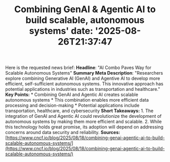 ﻿---
title: "Combining GenAI & Agentic AI to build scalable, autonomous systems'
date: '2025-08-26T21:37:47"
category: "Markets"
summary: ""
slug: "combining genai  agentic ai to build scalable autonomous sys"
source_urls:
  - "https://www.cncf.io/blog/2025/08/18/combining-genai-agentic-ai-to-build-scalable-autonomous-systems/"
seo:
  title: "Combining GenAI & Agentic AI to build scalable, autonomous systems | Hash n Hedge'
  description: '"
  keywords: ["news", "markets", "brief"]
---
Here is the requested news brief:  **Headline**: "AI Combo Paves Way for Scalable Autonomous Systems"  **Summary Meta Description**: "Researchers explore combining Generative AI (GenAI) and Agentive AI to develop more efficient, self-sufficient autonomous systems. This innovative approach has potential applications in industries such as transportation and healthcare."  **Key Points:**  * Combining GenAI and Agentic AI creates scalable autonomous systems * This combination enables more efficient data processing and decision-making * Potential applications include transportation, healthcare, and cybersecurity  **Short Takeaways:**  1. The integration of GenAI and Agentic AI could revolutionize the development of autonomous systems by making them more efficient and scalable. 2. While this technology holds great promise, its adoption will depend on addressing concerns around data security and reliability.  **Sources:** [https://www.cncf.io/blog/2025/08/18/combining-genai-agentic-ai-to-build-scalable-autonomous-systems/](https://www.cncf.io/blog/2025/08/18/combining-genai-agentic-ai-to-build-scalable-autonomous-systems/) 
